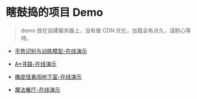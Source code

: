 # 瞎鼓捣的项目 Demo

> demo 放在自建服务器上，没有做 CDN 优化，加载会有点久，请耐心等待。

-   [手势识别与训练模型-在线演示](https://doooreyn.github.io/games/gesture/web-desktop)

-   [A\*寻路-在线演示](https://doooreyn.github.io/games/pathfinder/web-desktop)

-   [橡皮怪勇闯地下室-在线演示](https://doooreyn.github.io/games/basement/web-mobile)

-   [魔法餐厅-在线演示](https://doooreyn.github.io/games/restaurant/web-desktop)
